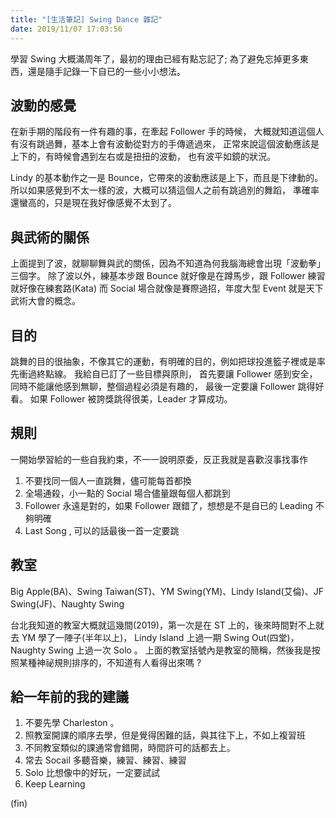 ```yaml
---
title: "[生活筆記] Swing Dance 雜記"
date: 2019/11/07 17:03:56
---
```


學習 Swing 大概滿周年了，最初的理由已經有點忘記了;
為了避免忘掉更多東西，還是隨手記錄一下自已的一些小小想法。

## 波動的感覺

在新手期的階段有一件有趣的事，在牽起 Follower 手的時候，
大概就知道這個人有沒有跳過舞，基本上會有波動從對方的手傳遞過來，
正常來說這個波動應該是上下的，有時候會遇到左右或是扭扭的波動，
也有波平如鏡的狀況。

Lindy 的基本動作之一是 Bounce，它帶來的波動應該是上下，而且是下律動的。
所以如果感覺到不太一樣的波，大概可以猜這個人之前有跳過別的舞蹈，
準確率還蠻高的，只是現在我好像感覺不太到了。

## 與武術的關係

上面提到了波，就聊聊舞與武的關係，因為不知道為何我腦海總會出現「波動拳」三個字。
除了波以外，練基本步跟 Bounce 就好像是在蹲馬步，跟 Follower 練習就好像在練套路(Kata)
而 Social 場合就像是賽際過招，年度大型 Event 就是天下武術大會的概念。

## 目的

跳舞的目的很抽象，不像其它的運動，有明確的目的，例如把球投進籃子裡或是率先衝過終點線。
我給自已訂了一些目標與原則，
首先要讓 Follower 感到安全，
同時不能讓他感到無聊，整個過程必須是有趣的，
最後一定要讓 Follower 跳得好看。
如果 Follower 被誇獎跳得很美，Leader 才算成功。

## 規則

一開始學習給的一些自我約束，不一一說明原委，反正我就是喜歡沒事找事作

1. 不要找同一個人一直跳舞，儘可能每首都換
2. 全場通殺，小一點的 Social 場合儘量跟每個人都跳到
3. Follower 永遠是對的，如果 Follower 跟錯了，想想是不是自已的 Leading 不夠明確
4. Last Song , 可以的話最後一首一定要跳

## 教室

Big Apple(BA)、Swing Taiwan(ST)、YM Swing(YM)、Lindy Island(艾倫)、JF Swing(JF)、Naughty Swing

台北我知道的教室大概就這幾間(2019)，第一次是在 ST 上的，後來時間對不上就去 YM 學了一陣子(半年以上)，
Lindy Island 上過一期 Swing Out(四堂)，Naughty Swing 上過一次 Solo 。
上面的教室括號內是教室的簡稱，然後我是按照某種神祕規則排序的，不知道有人看得出來嗎 ?

## 給一年前的我的建議

1. 不要先學 Charleston 。
2. 照教室開課的順序去學，但是覺得困難的話，與其往下上，不如上複習班
3. 不同教室類似的課通常會錯開，時間許可的話都去上。
4. 常去 Socail 多聽音樂，練習、練習、練習
5. Solo 比想像中的好玩，一定要試試
6. Keep Learning

(fin)
